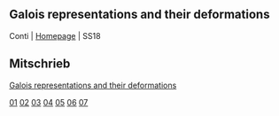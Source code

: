 ## Galois representations and their deformations
Conti | [Homepage](https://sites.google.com/site/andreacontimath/teaching/universit%C3%A4t-heidelberg/galois-representations-and-their-deformations) | SS18

## Mitschrieb
[Galois representations and their deformations](https://github.com/tholzschuh/uni-files/raw/master/galrep/galrep.pdf)

[01](https://github.com/tholzschuh/uni-files/raw/master/galrep/lec-01.pdf)     [02](https://github.com/tholzschuh/uni-files/raw/master/galrep/lec-02.pdf)     [03](https://github.com/tholzschuh/uni-files/raw/master/galrep/lec-03.pdf)     [04](https://github.com/tholzschuh/uni-files/raw/master/galrep/lec-04.pdf)     [05](https://github.com/tholzschuh/uni-files/raw/master/galrep/lec-05.pdf)     [06](https://github.com/tholzschuh/uni-files/raw/master/galrep/lec-06.pdf)    [07](https://github.com/tholzschuh/uni-files/raw/master/galrep/lec-07.pdf) 
 
